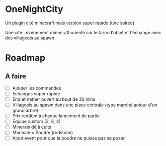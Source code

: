 # OneNightCity
 Un plugin cité minecraft mais version super rapide (une soirée)

Une cité : événement minecraft orienté sur le farm d'objet et l'échange avec des villageois au spawn.

# Roadmap

## A faire
- [ ] Ajouter les commandes
- [ ] Echanges super rapide
- [ ] End et nether ouvert au bout de 30 mins
- [ ] Villageois au spawn dans une place centrale (type marché autour d'un grand arbre)
- [ ] Prix random à chaque lancement de partie
- [ ] Equipe custom (2, 3, 4)
- [ ] Minerais déjà cuits
- [ ] Monnaie = Poudre (redstone)
- [ ] Ajout event pour que la poudre ne puisse pas se poser